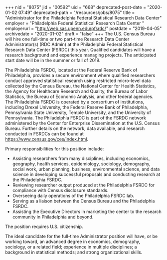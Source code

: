 +++
nid = "8075"
jid = "00592"
uid = "668"
deprecated-post-date = "2020-01-02 07:49"
deprecated-path = "/resources/jobs/8075"
title = "Administrator for the Philadelphia Federal Statistical Research Data Center"
employer = "Philadelphia Federal Statistical Research Data Center "
employerurl = "http://web.sas.upenn.edu/pfsrdc/"
postdate = "2019-04-05"
archivedate = "2020-01-02"
draft = "false"
+++
The U.S. Census Bureau will hire one full-time or two part-time Research
Data Center Administrator(s) (RDC Admin) at the Philadelphia Federal
Statistical Research Data Center (FSRDC) this year. Qualified candidates
will have a research background and experience managing projects. The
anticipated start date will be in the summer or fall of 2019.

The Philadelphia FSRDC, located at the Federal Reserve Bank of
Philadelphia, provides a secure environment where qualified researchers
conduct approved statistical research using restricted micro-level data
collected by the Census Bureau, the National Center for Health
Statistics, the Agency for Healthcare Research and Quality, the Bureau
of Labor Statistics, the Bureau of Economic Analysis, and other federal
agencies. The Philadelphia FSRDC is operated by a consortium of
institutions, including Drexel University, the Federal Reserve Bank of
Philadelphia, Pennsylvania State University, Temple University, and the
University of Pennsylvania. The Philadelphia FSRDC is part of the FSRDC
network administered by the Center for Enterprise Dissemination at the
U.S. Census Bureau. Further details on the network, data available, and
research conducted in FSRDCs can be found at
<https://www.census.gov/ces/index.html>.

Primary responsibilities for this position include:

-   Assisting researchers from many disciplines, including economics,
    geography, health services, epidemiology, sociology, demography,
    social work, urban planning, business, environmental science, and
    data science in developing successful proposals and conducting
    research at the Philadelphia FSRDC.
-   Reviewing researcher output produced at the Philadelphia FSRDC for
    compliance with Census disclosure standards.
-   Overseeing daily operations of the Philadelphia FSRDC lab.
-   Serving as a liaison between the Census Bureau and the Philadelphia
    FSRDC.
-   Assisting the Executive Directors in marketing the center to the
    research community in Philadelphia and beyond.
  
The position requires U.S. citizenship.

The ideal candidate for the full-time Administrator position will have,
or be working toward, an advanced degree in economics, demography,
sociology, or a related field; experience in multiple disciplines; a
background in statistical methods; and strong organizational skills.

